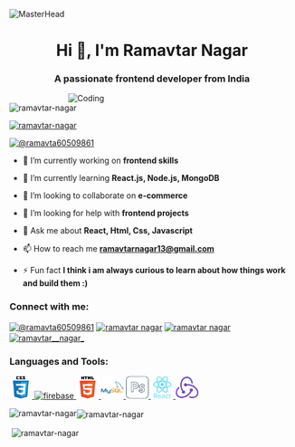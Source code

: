 ![MasterHead](https://encrypted-tbn0.gstatic.com/images?q=tbn:ANd9GcQP_1HdV5y7DZ8WRki3KpnANGoLguU_jWnXFD_pwxxlC8yGQ8CIH1cXOtH2kqwKB5tS_w&usqp=CAU)
<h1 align="center">Hi 👋, I'm Ramavtar Nagar</h1>
<h3 align="center">A passionate frontend developer from India</h3>
<img align="right" alt="Coding" width="400" src="https://media4.giphy.com/media/qgQUggAC3Pfv687qPC/200.webp?cid=ecf05e47tegnqfomhnbdlbvpsbjoayu1amshpby468pfnc0p&ep=v1_gifs_search&rid=200.webp&ct=g">

<p align="left"> <img src="https://komarev.com/ghpvc/?username=ramavtar-nagar&label=Profile%20views&color=0e75b6&style=flat" alt="ramavtar-nagar" /> </p>

<p align="left"> <a href="https://github.com/ryo-ma/github-profile-trophy"><img src="https://github-profile-trophy.vercel.app/?username=ramavtar-nagar" alt="ramavtar-nagar" /></a> </p>

<p align="left"> <a href="https://twitter.com/@ramavta60509861" target="blank"><img src="https://img.shields.io/twitter/follow/@ramavta60509861?logo=twitter&style=for-the-badge" alt="@ramavta60509861" /></a> </p>

- 🔭 I’m currently working on **frontend skills**

- 🌱 I’m currently learning **React.js, Node.js, MongoDB**

- 👯 I’m looking to collaborate on **e-commerce**

- 🤝 I’m looking for help with **frontend projects**

- 💬 Ask me about **React, Html, Css, Javascript**

- 📫 How to reach me **ramavtarnagar13@gmail.com**

- ⚡ Fun fact **I think i am always curious to learn about how things work and build them :)**

<h3 align="left">Connect with me:</h3>
<p align="left">
<a href="https://twitter.com/@ramavta60509861" target="blank"><img align="center" src="https://raw.githubusercontent.com/rahuldkjain/github-profile-readme-generator/master/src/images/icons/Social/twitter.svg" alt="@ramavta60509861" height="30" width="40" /></a>
<a href="https://linkedin.com/in/ramavtar nagar" target="blank"><img align="center" src="https://raw.githubusercontent.com/rahuldkjain/github-profile-readme-generator/master/src/images/icons/Social/linked-in-alt.svg" alt="ramavtar nagar" height="30" width="40" /></a>
<a href="https://stackoverflow.com/users/ramavtar nagar" target="blank"><img align="center" src="https://raw.githubusercontent.com/rahuldkjain/github-profile-readme-generator/master/src/images/icons/Social/stack-overflow.svg" alt="ramavtar nagar" height="30" width="40" /></a>
<a href="https://instagram.com/ramavtar__nagar_" target="blank"><img align="center" src="https://raw.githubusercontent.com/rahuldkjain/github-profile-readme-generator/master/src/images/icons/Social/instagram.svg" alt="ramavtar__nagar_" height="30" width="40" /></a>
</p>

<h3 align="left">Languages and Tools:</h3>
<p align="left"> <a href="https://www.w3schools.com/css/" target="_blank" rel="noreferrer"> <img src="https://raw.githubusercontent.com/devicons/devicon/master/icons/css3/css3-original-wordmark.svg" alt="css3" width="40" height="40"/> </a> <a href="https://firebase.google.com/" target="_blank" rel="noreferrer"> <img src="https://www.vectorlogo.zone/logos/firebase/firebase-icon.svg" alt="firebase" width="40" height="40"/> </a> <a href="https://www.w3.org/html/" target="_blank" rel="noreferrer"> <img src="https://raw.githubusercontent.com/devicons/devicon/master/icons/html5/html5-original-wordmark.svg" alt="html5" width="40" height="40"/> </a> <a href="https://www.mysql.com/" target="_blank" rel="noreferrer"> <img src="https://raw.githubusercontent.com/devicons/devicon/master/icons/mysql/mysql-original-wordmark.svg" alt="mysql" width="40" height="40"/> </a> <a href="https://www.photoshop.com/en" target="_blank" rel="noreferrer"> <img src="https://raw.githubusercontent.com/devicons/devicon/master/icons/photoshop/photoshop-line.svg" alt="photoshop" width="40" height="40"/> </a> <a href="https://reactjs.org/" target="_blank" rel="noreferrer"> <img src="https://raw.githubusercontent.com/devicons/devicon/master/icons/react/react-original-wordmark.svg" alt="react" width="40" height="40"/> </a> <a href="https://redux.js.org" target="_blank" rel="noreferrer"> <img src="https://raw.githubusercontent.com/devicons/devicon/master/icons/redux/redux-original.svg" alt="redux" width="40" height="40"/> </a> </p>

<p><img align="left" src="https://github-readme-stats.vercel.app/api/top-langs?username=ramavtar-nagar&show_icons=true&locale=en&layout=compact" alt="ramavtar-nagar" /></p>

<p><img align="center" src="https://github-readme-streak-stats.herokuapp.com/?user=ramavtar-nagar&" alt="ramavtar-nagar" /></p>

<p>&nbsp;<img align="center" src="https://github-readme-stats.vercel.app/api?username=ramavtar-nagar&show_icons=true&locale=en" alt="ramavtar-nagar" /></p>
